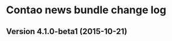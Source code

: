 Contao news bundle change log
=============================

Version 4.1.0-beta1 (2015-10-21)
--------------------------------
